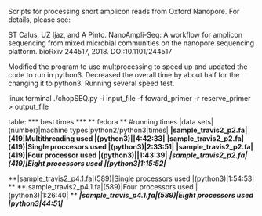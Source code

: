 Scripts for processing short amplicon reads from Oxford Nanopore. For details, please see:

ST Calus, UZ Ijaz, and A Pinto. NanoAmpli-Seq: A workflow for amplicon sequencing from mixed microbial communities on the nanopore sequencing platform. bioRxiv 244517, 2018. DOI:10.1101/244517


Modified the program to use multprocessing to speed up and updated the code to run in python3.  Decreased the overall time by about half for the changing it to python3. Running several speed test. 

linux terminal 
./chopSEQ.py -i input_file -f foward_primer -r reserve_primer > output_file 

table: 
*** best times ***
** fedora **
#running times
     |data sets|(number)|machine types|python2/python3|times|
**|sample_travis2_p2.fa|(419|Multithreading used       |(python3)||4:42:33|**
**|sample_travis2_p2.fa|(419)|Single proccesors used   |(python3)|2:33:51|**
**|sample_travis2_p2.fa|(419)|Four processor used      |(python3)||1:43:39|**
***|sample_travis2_p2.fa|(419)|Eight processors used   |(python3|1:15:52|***

**|sample_travis2_p4.1.fa|(589)|Single processors used  |(python3)|1:54:53| **
**|sample_travis2_p4.1.fa|(589)|Four processors   used  |(python3)|1:26:40| **
___|sample_travis_p4.1.fa|(589)|Eight processors  used  |python3|44:51|___

